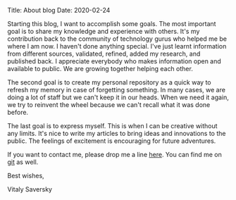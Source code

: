 Title: About blog
Date: 2020-02-24

Starting this blog, I want to accomplish some goals. The most important goal is to share my knowledge and experience with others. It's my contribution back to the community of technology gurus who helped me be where I am now. I haven't done anything special. I've just learnt information from different sources, validated, refined, added my research, and published back. I appreciate everybody who makes information open and available to public. We are growing together helping each other.

The second goal is to create my personal repository as a quick way to refresh my memory in case of forgetting something. In many cases, we are doing a lot of staff but we can't keep it in our heads. When we need it again, we try to reinvent the wheel because we can't recall what it was done before.

The last goal is to express myself. This is when I can be creative without any limits. It's nice to write my articles to bring ideas and innovations to the public. The feelings of excitement is encouraging for future adventures.

If you want to contact me, please drop me a line [here](mailto:larandvit@hotmail.com). You can find me on [git](https://github.com/larandvit) as well.

Best wishes,

Vitaly Saversky
